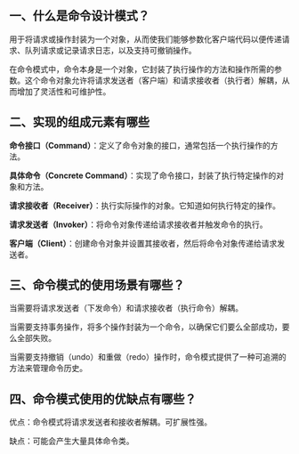 ## 一、什么是命令设计模式？

用于将请求或操作封装为一个对象，从而使我们能够参数化客户端代码以便传递请求、队列请求或记录请求日志，以及支持可撤销操作。

在命令模式中，命令本身是一个对象，它封装了执行操作的方法和操作所需的参数。这个命令对象允许将请求发送者（客户端）和请求接收者（执行者）解耦，从而增加了灵活性和可维护性。

## 二、实现的组成元素有哪些

**命令接口（Command）**：定义了命令对象的接口，通常包括一个执行操作的方法。

**具体命令（Concrete Command）**：实现了命令接口，封装了执行特定操作的对象和方法。

**请求接收者（Receiver）**：执行实际操作的对象。它知道如何执行特定的操作。

**请求发送者（Invoker）**：将命令对象传递给请求接收者并触发命令的执行。

**客户端（Client）**：创建命令对象并设置其接收者，然后将命令对象传递给请求发送者。



## 三、命令模式的使用场景有哪些？

当需要将请求发送者（下发命令）和请求接收者（执行命令）解耦。

当需要支持事务操作，将多个操作封装为一个命令，以确保它们要么全部成功，要么全部失败。

当需要支持撤销（undo）和重做（redo）操作时，命令模式提供了一种可追溯的方法来管理命令历史。



## 四、命令模式使用的优缺点有哪些？

优点：命令模式将请求发送者和接收者解耦。可扩展性强。

缺点：可能会产生大量具体命令类。
